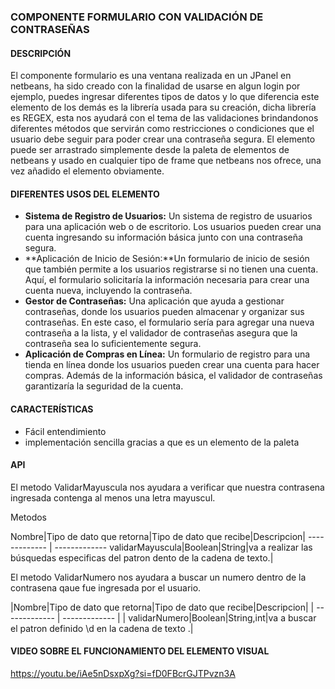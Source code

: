 ### COMPONENTE FORMULARIO CON VALIDACIÓN DE CONTRASEÑAS



#### DESCRIPCIÓN

El componente formulario es una ventana realizada en un JPanel en netbeans, ha sido creado con la finalidad de usarse en algun login por ejemplo, puedes ingresar diferentes tipos de datos y lo que diferencia este elemento de los demás es la librería usada para su creación, dicha librería es REGEX, esta nos ayudará con el tema de las validaciones brindandonos diferentes métodos que servirán como restricciones o condiciones que el usuario debe seguir para poder crear una contraseña segura.
El elemento puede ser arrastrado simplemente desde la paleta de elementos de netbeans y usado en cualquier tipo de frame que netbeans nos ofrece, una vez añadido el elemento obviamente.



#### DIFERENTES USOS DEL ELEMENTO

-  **Sistema de Registro de Usuarios:** Un sistema de registro de usuarios para una aplicación web o de escritorio. Los usuarios pueden crear una cuenta ingresando su información básica junto con una contraseña segura.
-   **Aplicación de Inicio de Sesión:**Un formulario de inicio de sesión que también permite a los usuarios registrarse si no tienen una cuenta. Aquí, el formulario solicitaría la información necesaria para crear una cuenta nueva, incluyendo la contraseña.
-   **Gestor de Contraseñas:** Una aplicación que ayuda a gestionar contraseñas, donde los usuarios pueden almacenar y organizar sus contraseñas. En este caso, el formulario sería para agregar una nueva contraseña a la lista, y el validador de contraseñas asegura que la contraseña sea lo suficientemente segura.
-  **Aplicación de Compras en Línea:** Un formulario de registro para una tienda en línea donde los usuarios pueden crear una cuenta para hacer compras. Además de la información básica, el validador de contraseñas garantizaría la seguridad de la cuenta.



#### CARACTERÍSTICAS 

- Fácil entendimiento
- implementación sencilla gracias a que es un elemento de la paleta


                    
#### API
<p>

</p>
El metodo ValidarMayuscula nos ayudara a verificar que nuestra contrasena ingresada contenga al menos una letra mayuscul.

Metodos

Nombre|Tipo de dato que retorna|Tipo de dato que recibe|Descripcion|
------------- | -------------
validarMayuscula|Boolean|String|va a realizar las búsquedas especificas del patron dento de la cadena de texto.|


El metodo ValidarNumero nos ayudara a buscar un numero dentro de la contrasena qaue fue ingresada por el usuario.


|Nombre|Tipo de dato que retorna|Tipo de dato que recibe|Descripcion|
| ------------- | ------------- |
| validarNumero|Boolean|String,int|va a buscar el patron definido \\d en la cadena de texto .|
<p>


#### VIDEO SOBRE EL FUNCIONAMIENTO DEL ELEMENTO VISUAL

https://youtu.be/iAe5nDsxpXg?si=fD0FBcrGJTPvzn3A


